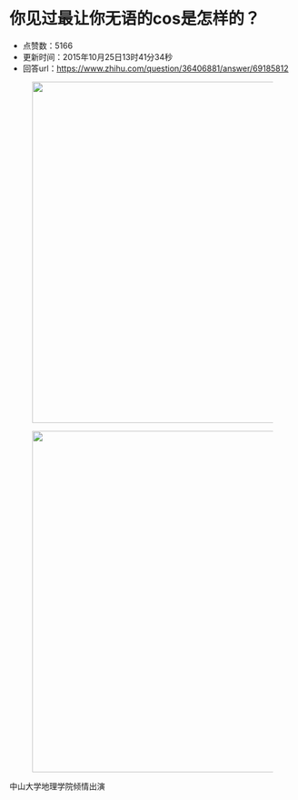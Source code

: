 # 你见过最让你无语的cos是怎样的？
- 点赞数：5166
- 更新时间：2015年10月25日13时41分34秒
- 回答url：https://www.zhihu.com/question/36406881/answer/69185812
<body>
 <figure>
  <img src="https://picx.zhimg.com/50/dc18331962d789dbd320dc2d66cd0d43_720w.jpg?source=1940ef5c" data-rawwidth="600" data-rawheight="503" data-original-token="dc18331962d789dbd320dc2d66cd0d43" class="origin_image zh-lightbox-thumb" width="600" data-original="https://picx.zhimg.com/dc18331962d789dbd320dc2d66cd0d43_r.jpg?source=1940ef5c">
 </figure>
 <figure>
  <img src="https://picx.zhimg.com/50/e228dbfb4d02ba0f7fe1fadf3998b926_720w.jpg?source=1940ef5c" data-rawwidth="600" data-rawheight="360" data-original-token="e228dbfb4d02ba0f7fe1fadf3998b926" class="origin_image zh-lightbox-thumb" width="600" data-original="https://pica.zhimg.com/e228dbfb4d02ba0f7fe1fadf3998b926_r.jpg?source=1940ef5c">
 </figure>
 <p data-pid="FDuE72at">中山大学地理学院倾情出演</p>
</body>